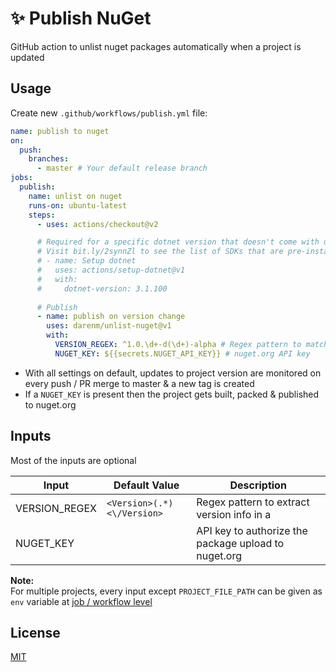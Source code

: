 # ✨ Publish NuGet
GitHub action to unlist nuget packages automatically when a project is updated

## Usage
Create new `.github/workflows/publish.yml` file:

```yml
name: publish to nuget
on:
  push:
    branches:
      - master # Your default release branch
jobs:
  publish:
    name: unlist on nuget
    runs-on: ubuntu-latest
    steps:
      - uses: actions/checkout@v2

      # Required for a specific dotnet version that doesn't come with ubuntu-latest / windows-latest
      # Visit bit.ly/2synnZl to see the list of SDKs that are pre-installed with ubuntu-latest / windows-latest
      # - name: Setup dotnet
      #   uses: actions/setup-dotnet@v1
      #   with:
      #     dotnet-version: 3.1.100
      
      # Publish
      - name: publish on version change
        uses: darenm/unlist-nuget@v1
        with:
          VERSION_REGEX: ^1.0.\d+-d(\d+)-alpha # Regex pattern to match version
          NUGET_KEY: ${{secrets.NUGET_API_KEY}} # nuget.org API key
```

- With all settings on default, updates to project version are monitored on every push / PR merge to master & a new tag is created
- If a `NUGET_KEY` is present then the project gets built, packed & published to nuget.org

## Inputs
Most of the inputs are optional

Input | Default Value | Description
--- | --- | ---
VERSION_REGEX | `<Version>(.*)<\/Version>` | Regex pattern to extract version info in a 
NUGET_KEY | | API key to authorize the package upload to nuget.org

**Note:**  
For multiple projects, every input except `PROJECT_FILE_PATH` can be given as `env` variable at [job / workflow level](https://help.github.com/en/actions/automating-your-workflow-with-github-actions/workflow-syntax-for-github-actions#env)

## License
[MIT](LICENSE)